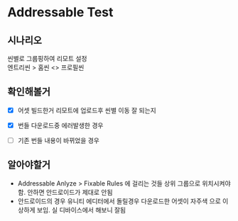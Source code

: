 # Addressable Test

## 시나리오
씬별로 그룹핑하여 리모트 설정  
엔트리씬 > 홈씬 <> 프로필씬  
  

## 확인해볼거
- [x] 어셋 빌드한거 리모트에 업로드후 씬별 이동 잘 되는지
- [x] 번들 다운로드중 에러발생한 경우
- [ ] 기존 번들 내용이 바뀌었을 경우 


## 알아야할거
- Addressable Anlyze > Fixable Rules 에 걸리는 것들 상위 그룹으로 위치시켜야함. 안하면 안드로이드가 제대로 안됨
- 안드로이드의 경우 유니티 에디터에서 돌릴경우 다운로드한 어셋이 자주색 으로 이상하게 보임. 실 디바이스에서 해보니 잘됨